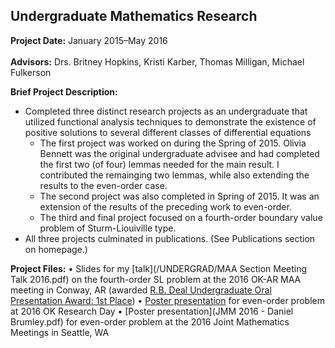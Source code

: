 ## Undergraduate Mathematics Research

**Project Date:** January 2015&ndash;May 2016
<br><br>
**Advisors:** Drs. Britney Hopkins, Kristi Karber, Thomas Milligan, Michael Fulkerson

**Brief Project Description:**
- Completed three distinct research projects as an undergraduate that utilized functional analysis techniques to demonstrate the existence of positive solutions to several different classes of differential equations
  - The first project was worked on during the Spring of 2015. Olivia Bennett was the original undergraduate advisee and had completed the first two (of four) lemmas needed for the main result. I contributed the remainging two lemmas, while also extending the results to the even-order case.
  - The second project was also completed in Spring of 2015. It was an extension of the results of the preceding work to even-order.
  - The third and final project focused on a fourth-order boundary value problem of Sturm-Liouiville type.
- All three projects culminated in publications. (See Publications section on homepage.)

**Project Files:**
• Slides for my [talk](/UNDERGRAD/MAA Section Meeting Talk 2016.pdf) on the fourth-order SL problem at the 2016 OK-AR MAA meeting in Conway, AR (awarded [R.B. Deal Undergraduate Oral Presentation Award: 1st Place](http://sections.maa.org/okar/history/RBDealAwards.html))
• [Poster presentation](/UNDERGRAD/EvenOrder_OKRD.pdf) for even-order problem at 2016 OK Research Day
• [Poster presentation](JMM 2016 - Daniel Brumley.pdf) for even-order problem at the 2016 Joint Mathematics Meetings in Seattle, WA
